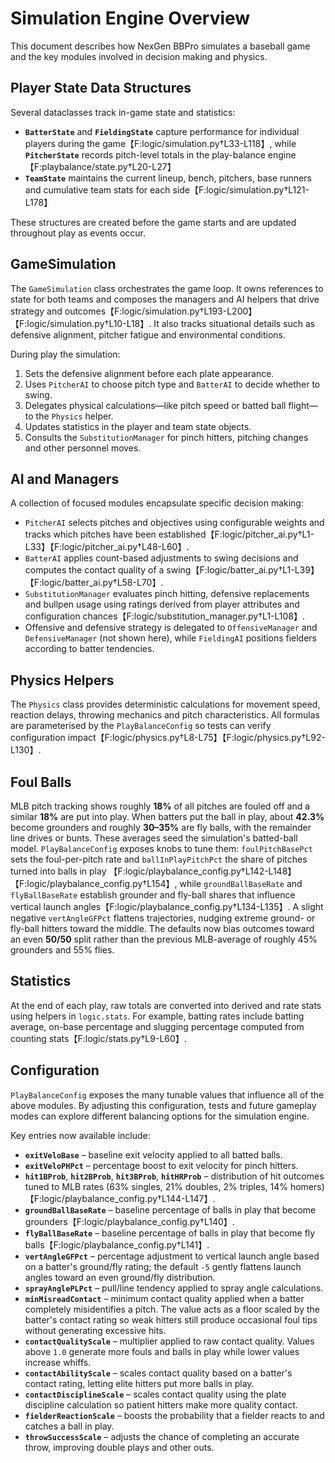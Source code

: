 # Simulation Engine Overview

This document describes how NexGen BBPro simulates a baseball game and the key
modules involved in decision making and physics.

## Player State Data Structures

Several dataclasses track in-game state and statistics:

- **`BatterState`** and **`FieldingState`** capture performance for individual
  players during the game【F:logic/simulation.py†L33-L118】, while **`PitcherState`**
  records pitch-level totals in the play-balance engine【F:playbalance/state.py†L20-L27】
- **`TeamState`** maintains the current lineup, bench, pitchers, base runners and
  cumulative team stats for each side【F:logic/simulation.py†L121-L178】

These structures are created before the game starts and are updated throughout
play as events occur.

## GameSimulation

The `GameSimulation` class orchestrates the game loop.  It owns references to
state for both teams and composes the managers and AI helpers that drive
strategy and outcomes【F:logic/simulation.py†L193-L200】【F:logic/simulation.py†L10-L18】.
It also tracks situational details such as defensive alignment, pitcher fatigue
and environmental conditions.

During play the simulation:

1. Sets the defensive alignment before each plate appearance.
2. Uses `PitcherAI` to choose pitch type and `BatterAI` to decide whether to
   swing.
3. Delegates physical calculations—like pitch speed or batted ball flight—to the
   `Physics` helper.
4. Updates statistics in the player and team state objects.
5. Consults the `SubstitutionManager` for pinch hitters, pitching changes and
   other personnel moves.

## AI and Managers

A collection of focused modules encapsulate specific decision making:

- `PitcherAI` selects pitches and objectives using configurable weights and
  tracks which pitches have been established【F:logic/pitcher_ai.py†L1-L33】【F:logic/pitcher_ai.py†L48-L60】.
- `BatterAI` applies count-based adjustments to swing decisions and computes the
  contact quality of a swing【F:logic/batter_ai.py†L1-L39】【F:logic/batter_ai.py†L58-L70】.
- `SubstitutionManager` evaluates pinch hitting, defensive replacements and
  bullpen usage using ratings derived from player attributes and configuration
  chances【F:logic/substitution_manager.py†L1-L108】.
- Offensive and defensive strategy is delegated to `OffensiveManager` and
  `DefensiveManager` (not shown here), while `FieldingAI` positions fielders
  according to batter tendencies.

## Physics Helpers

The `Physics` class provides deterministic calculations for movement speed,
reaction delays, throwing mechanics and pitch characteristics.  All formulas are
parameterised by the `PlayBalanceConfig` so tests can verify configuration
impact【F:logic/physics.py†L8-L75】【F:logic/physics.py†L92-L130】.

## Foul Balls

MLB pitch tracking shows roughly **18%** of all pitches are fouled off and a
similar **18%** are put into play. When batters put the ball in play, about
**42.3%** become grounders and roughly
**30–35%** are fly balls, with the remainder line drives or bunts. These averages
seed the simulation's batted-ball model. `PlayBalanceConfig` exposes knobs to
tune them: `foulPitchBasePct` sets the foul-per-pitch rate and
`ballInPlayPitchPct` the share of pitches turned into balls in play
【F:logic/playbalance_config.py†L142-L148】【F:logic/playbalance_config.py†L154】,
while `groundBallBaseRate` and `flyBallBaseRate` establish grounder and fly-ball
shares that influence vertical launch angles【F:logic/playbalance_config.py†L134-L135】.
A slight negative `vertAngleGFPct` flattens trajectories, nudging extreme
ground- or fly-ball hitters toward the middle. The defaults now bias outcomes
toward an even **50/50** split rather than the previous MLB-average of roughly
45% grounders and 55% flies.

## Statistics

At the end of each play, raw totals are converted into derived and rate stats
using helpers in `logic.stats`.  For example, batting rates include batting
average, on-base percentage and slugging percentage computed from counting
stats【F:logic/stats.py†L9-L60】.

## Configuration

`PlayBalanceConfig` exposes the many tunable values that influence all of the
above modules.  By adjusting this configuration, tests and future gameplay modes
can explore different balancing options for the simulation engine.

Key entries now available include:

- **`exitVeloBase`** – baseline exit velocity applied to all batted balls.
- **`exitVeloPHPct`** – percentage boost to exit velocity for pinch hitters.
- **`hit1BProb`**, **`hit2BProb`**, **`hit3BProb`**, **`hitHRProb`** – distribution of hit outcomes
  tuned to MLB rates (63% singles, 21% doubles, 2% triples, 14% homers)【F:logic/playbalance_config.py†L144-L147】.
- **`groundBallBaseRate`** – baseline percentage of balls in play that become grounders【F:logic/playbalance_config.py†L140】.
- **`flyBallBaseRate`** – baseline percentage of balls in play that become fly balls【F:logic/playbalance_config.py†L141】.
- **`vertAngleGFPct`** – percentage adjustment to vertical launch angle based on a
  batter's ground/fly rating; the default ``-5`` gently flattens launch angles
  toward an even ground/fly distribution.
- **`sprayAnglePLPct`** – pull/line tendency applied to spray angle calculations.
- **`minMisreadContact`** – minimum contact quality applied when a batter
  completely misidentifies a pitch.  The value acts as a floor scaled by the
  batter's contact rating so weak hitters still produce occasional foul tips
  without generating excessive hits.
- **`contactQualityScale`** – multiplier applied to raw contact quality. Values
  above ``1.0`` generate more fouls and balls in play while lower values
  increase whiffs.
- **`contactAbilityScale`** – scales contact quality based on a batter's
  contact rating, letting elite hitters put more balls in play.
- **`contactDisciplineScale`** – scales contact quality using the plate
  discipline calculation so patient hitters make more quality contact.
- **`fielderReactionScale`** – boosts the probability that a fielder reacts to
  and catches a ball in play.
- **`throwSuccessScale`** – adjusts the chance of completing an accurate throw,
  improving double plays and other outs.

